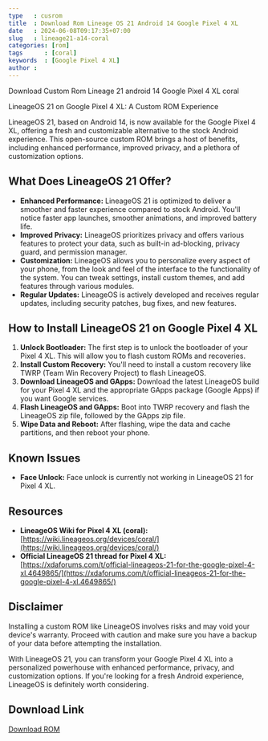 ```yaml
---
type   : cusrom
title  : Download Rom Lineage OS 21 Android 14 Google Pixel 4 XL
date   : 2024-06-08T09:17:35+07:00
slug   : lineage21-a14-coral
categories: [rom]
tags      : [coral]
keywords  : [Google Pixel 4 XL]
author :
---
```


Download Custom Rom Lineage 21 android 14 Google Pixel 4 XL coral

LineageOS 21 on Google Pixel 4 XL: A Custom ROM Experience

LineageOS 21, based on Android 14, is now available for the Google Pixel 4 XL, offering a fresh and customizable alternative to the stock Android experience. This open-source custom ROM brings a host of benefits, including enhanced performance, improved privacy, and a plethora of customization options.

## What Does LineageOS 21 Offer?

* **Enhanced Performance:** LineageOS 21 is optimized to deliver a smoother and faster experience compared to stock Android. You'll notice faster app launches, smoother animations, and improved battery life.
* **Improved Privacy:** LineageOS prioritizes privacy and offers various features to protect your data, such as built-in ad-blocking, privacy guard, and permission manager.
* **Customization:** LineageOS allows you to personalize every aspect of your phone, from the look and feel of the interface to the functionality of the system. You can tweak settings, install custom themes, and add features through various modules.
* **Regular Updates:** LineageOS is actively developed and receives regular updates, including security patches, bug fixes, and new features.

## How to Install LineageOS 21 on Google Pixel 4 XL

1. **Unlock Bootloader:** The first step is to unlock the bootloader of your Pixel 4 XL. This will allow you to flash custom ROMs and recoveries.
2. **Install Custom Recovery:** You'll need to install a custom recovery like TWRP (Team Win Recovery Project) to flash LineageOS.
3. **Download LineageOS and GApps:** Download the latest LineageOS build for your Pixel 4 XL and the appropriate GApps package (Google Apps) if you want Google services.
4. **Flash LineageOS and GApps:** Boot into TWRP recovery and flash the LineageOS zip file, followed by the GApps zip file.
5. **Wipe Data and Reboot:** After flashing, wipe the data and cache partitions, and then reboot your phone.

## Known Issues

* **Face Unlock:** Face unlock is currently not working in LineageOS 21 for Pixel 4 XL. 

## Resources

* **LineageOS Wiki for Pixel 4 XL (coral):** [https://wiki.lineageos.org/devices/coral/](https://wiki.lineageos.org/devices/coral/)
* **Official LineageOS 21 thread for Pixel 4 XL:** [https://xdaforums.com/t/official-lineageos-21-for-the-google-pixel-4-xl.4649865/](https://xdaforums.com/t/official-lineageos-21-for-the-google-pixel-4-xl.4649865/)

## Disclaimer

Installing a custom ROM like LineageOS involves risks and may void your device's warranty. Proceed with caution and make sure you have a backup of your data before attempting the installation.

With LineageOS 21, you can transform your Google Pixel 4 XL into a personalized powerhouse with enhanced performance, privacy, and customization options. If you're looking for a fresh Android experience, LineageOS is definitely worth considering.


## Download Link
[Download ROM](https://t.me/wahyu6070files/363?single)


